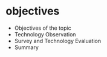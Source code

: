 # objectives
- Objectives of the topic
- Technology Observation
- Survey and Technology Evaluation
- Summary
